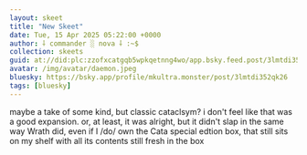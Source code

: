```yaml
---
layout: skeet
title: "New Skeet"
date: Tue, 15 Apr 2025 05:22:00 +0000
author: ⸸ commander ░ nova ⸸ :~$
collection: skeets
guid: at://did:plc:zzofxcatgqb5wpkqetnng4wo/app.bsky.feed.post/3lmtdi352qk26
avatar: /img/avatar/daemon.jpeg
bluesky: https://bsky.app/profile/mkultra.monster/post/3lmtdi352qk26
tags: [bluesky]
---
```


maybe a take of some kind, but classic cataclsym? i don't feel like that was a good expansion. or, at least, it was alright, but it didn't slap in the same way Wrath did, even if I /do/ own the Cata special edtion box, that still sits on my shelf with all its contents still fresh in the box

